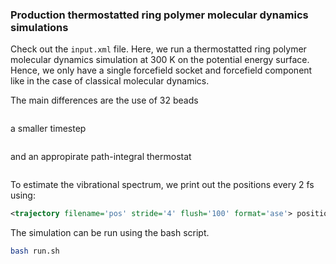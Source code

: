 ### Production thermostatted ring polymer molecular dynamics simulations

Check out the ```input.xml``` file. Here, we run a thermostatted ring polymer molecular dynamics simulation at 300 K on the potential energy surface. Hence, we only have a single forcefield socket and forcefield component like in the case of classical molecular dynamics.

The main differences are the use of 32 beads 

```xml
```

a smaller timestep 

```xml
```

and an appropirate path-integral thermostat 

```xml
```

To estimate the vibrational spectrum, we print out the positions every 2 fs using:

```xml
<trajectory filename='pos' stride='4' flush='100' format='ase'> positions </trajectory>
```

The simulation can be run using the bash script.

```bash
bash run.sh
```

